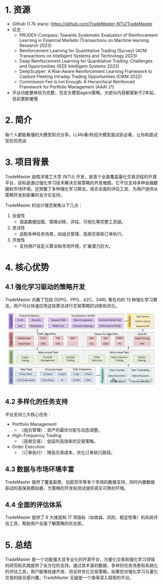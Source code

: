 # 1. 资源

- Github (1.7k stars): https://github.com/TradeMaster-NTU/TradeMaster
- 论文：
  - PRUDEX-Compass: Towards Systematic Evaluation of Reinforcement Learning in Financial Markets (Transactions on Machine learning Research 2023)
  - Reinforcement Learning for Quantitative Trading (Survey) (ACM Transactions on Intelligent Systems and Technology 2023)
  - Deep Reinforcement Learning for Quantitative Trading: Challenges and Opportunities (IEEE Intelligent Systems 2022)
  - DeepScalper: A Risk-Aware Reinforcement Learning Framework to Capture Fleeting Intraday Trading Opportunities (CIKM 2022)
  - Commission Fee is not Enough: A Hierarchical Reinforced Framework for Portfolio Management (AAAI 21)
- 平台功能整体较为完整，包含大模型agent策略，大部分内容都更新于2年前，目前更新缓慢

# 2. 简介

每个人都能看懂的大模型知识分享，LLMs春/秋招大模型面试前必看，让你和面试官侃侃而谈

# 3. 项目背景
TradeMaster 由南洋理工大学 (NTU) 开发，是首个全面覆盖量化交易流程的开源平台，目标是通过强化学习技术解决交易策略的开发难题。它不仅支持多种金融数据和市场环境，还预置了多种强化学习算法，结合全面的评估工具，为用户提供从策略开发到部署的全方位支持。

TradeMaster 的设计理念聚焦以下几点：

1. 全面性  
    - 涵盖数据加载、策略训练、评估、可视化等完整工具链。
2. 灵活性
   - 适配多种任务场景，如组合管理、高频交易和订单执行。
3. 开放性
   - 支持用户自定义算法和市场环境，扩展潜力巨大。

# 4. 核心优势

## 4.1 强化学习驱动的策略开发

TradeMaster 内置了包括 DDPG、PPO、A2C、SARL 等在内的 13 种强化学习算法，用户可以快速应用这些算法进行交易策略的训练和优化。

![](.01_TradeMaster_images/架构图.png)

## 4.2 多样化的任务支持
平台支持三大核心任务：

- Portfolio Management
   - （组合管理）：资产的最优分配与动态调整。
- High-Frequency Trading
   - （高频交易）：低延时高效率的交易策略。
- Order Execution
   - （订单执行）：降低交易成本，优化订单执行路径。
 
## 4.3 数据与市场环境丰富
TradeMaster 提供了覆盖股票、加密货币等多个市场的数据支持，同时内置数据驱动的高保真模拟器，为策略的开发和测试提供真实可靠的环境。

## 4.4 全面的评估体系
TradeMaster 提供了 6 大维度和 17 项指标（如收益、风险、稳定性等）的系统评估工具，帮助用户全面了解策略的优劣势。

# 5. 总结

TradeMaster 是一个功能强大且专业化的开源平台，为量化交易和强化学习领域的研究和实践提供了全方位的支持。通过其丰富的数据、多样的任务场景和系统化的评估工具，用户能够快速开发、测试并优化交易策略。如果您对强化学习与量化交易的结合感兴趣，TradeMaster 无疑是一个值得深入探索的平台。
